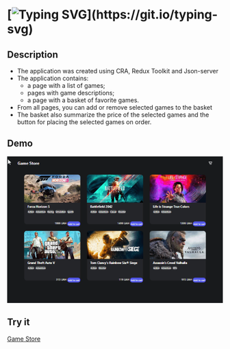 # [![Typing SVG](https://readme-typing-svg.demolab.com?font=Pacifico&pause=1000&color=F05DF7&center=true&random=false&width=435&lines=React+App+'Game+Store')](https://git.io/typing-svg)

## Description
- The application was created using CRA, Redux Toolkit and Json-server
- The application contains:
    - a page with a list of games; 
    - pages with game descriptions;
    - a page with a basket of favorite games.
- From all pages, you can add or remove selected games to the basket
- The basket also summarize the price of the selected games and the button for placing the selected games on order.

## Demo

![](https://github.com/AndreyLuchko/React_Redux_Game_Store/blob/main/public/game-store.gif)


## Try it
[Game Store](https://react-redux-game-store.vercel.app)